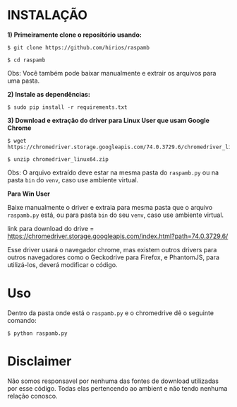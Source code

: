 # INSTALAÇÃO 

**1) Primeiramente clone o repositório usando:**

```
$ git clone https://github.com/hirios/raspamb
```

```
$ cd raspamb
```

Obs: Você também pode baixar manualmente e extrair os arquivos para uma pasta.


**2) Instale as dependências:**

```
$ sudo pip install -r requirements.txt
```

**3) Download e extração do driver para Linux User que usam Google Chrome**

```
$ wget https://chromedriver.storage.googleapis.com/74.0.3729.6/chromedriver_linux64.zip```
```

```
$ unzip chromedriver_linux64.zip
```

Obs: O arquivo extraído deve estar na mesma pasta do `raspamb.py` ou na pasta `bin` do `venv`, caso use ambiente virtual.

**Para Win User**

Baixe manualmente o driver e extraia para mesma pasta que o arquivo `raspamb.py` está, ou para pasta `bin` do seu `venv`, caso use ambiente virtual.

link para download do drive = https://chromedriver.storage.googleapis.com/index.html?path=74.0.3729.6/

Esse driver usará o navegador chrome, mas existem outros drivers para outros navegadores como o Geckodrive  para Firefox, e PhantomJS, para utilizá-los, deverá modificar o código.


# Uso

Dentro da pasta onde está o `raspamb.py` e o chromedrive dê o seguinte comando:

```
$ python raspamb.py
```

# Disclaimer
Não somos responsavel por nenhuma das fontes de download utilizadas por esse código. Todas elas pertencendo ao ambient e não tendo nenhuma relação conosco.

